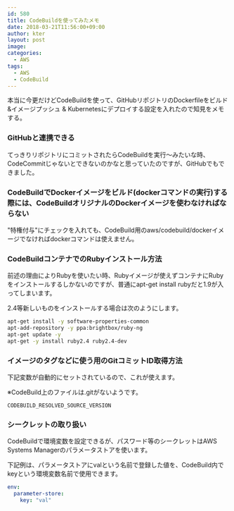 ```yaml
---
id: 580
title: CodeBuildを使ってみたメモ
date: 2018-03-21T11:56:00+09:00
author: kter
layout: post
image: 
categories:
  - AWS
tags:
  - AWS
  - CodeBuild
---
```

本当に今更だけどCodeBuildを使って、GitHubリポジトリのDockerfileをビルド&イメージプッシュ & Kubernetesにデプロイする設定を入れたので知見をメモする。

### GitHubと連携できる

てっきりリポジトリにコミットされたらCodeBuildを実行〜みたいな時、CodeCommitじゃないとできないのかなと思っていたのですが、GitHubでもできました。

### CodeBuildでDockerイメージをビルド(dockerコマンドの実行)する際には、CodeBuildオリジナルのDockerイメージを使わなければならない

"特権付与"にチェックを入れても、CodeBuild用のaws/codebuild/dockerイメージでなければdockerコマンドは使えません。

### CodeBuildコンテナでのRubyインストール方法

前述の理由によりRubyを使いたい時、Rubyイメージが使えずコンテナにRubyをインストールするしかないのですが、普通にapt-get install rubyだと1.9が入ってしまいます。

2.4等新しいものをインストールする場合は次のようにします。

```bash
apt-get install -y software-properties-common
apt-add-repository -y ppa:brightbox/ruby-ng
apt-get update -y
apt-get -y install ruby2.4 ruby2.4-dev
```

### イメージのタグなどに使う用のGitコミットID取得方法

下記変数が自動的にセットされているので、これが使えます。

※CodeBuild上のファイルは.gitがないようです。

```
CODEBUILD_RESOLVED_SOURCE_VERSION
```

### シークレットの取り扱い

CodeBuildで環境変数を設定できるが、パスワード等のシークレットはAWS Systems Managerのパラメータストアを使います。

下記例は、パラメータストアにvalという名前で登録した値を、CodeBuild内でkeyという環境変数名前で使用できます。

```yaml
env:
  parameter-store:
    key: "val"
```

